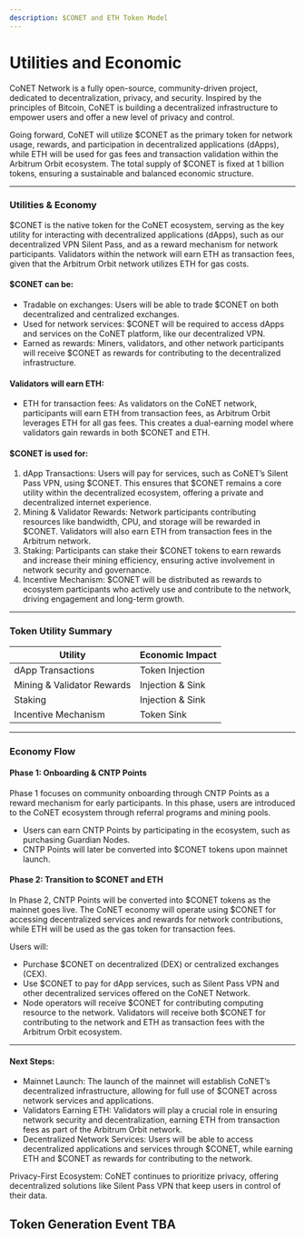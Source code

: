 ```yaml
---
description: $CONET and ETH Token Model
---
```


# Utilities and Economic



CoNET Network is a fully open-source, community-driven project, dedicated to decentralization, privacy, and security. Inspired by the principles of Bitcoin, CoNET is building a decentralized infrastructure to empower users and offer a new level of privacy and control.

Going forward, CoNET will utilize $CONET as the primary token for network usage, rewards, and participation in decentralized applications (dApps), while ETH will be used for gas fees and transaction validation within the Arbitrum Orbit ecosystem. The total supply of $CONET is fixed at 1 billion tokens, ensuring a sustainable and balanced economic structure.

***

### Utilities & Economy

$CONET is the native token for the CoNET ecosystem, serving as the key utility for interacting with decentralized applications (dApps), such as our decentralized VPN Silent Pass, and as a reward mechanism for network participants. Validators within the network will earn ETH as transaction fees, given that the Arbitrum Orbit network utilizes ETH for gas costs.

#### $CONET can be:

* Tradable on exchanges: Users will be able to trade $CONET on both decentralized and centralized exchanges.
* Used for network services: $CONET will be required to access dApps and services on the CoNET platform, like our decentralized VPN.
* Earned as rewards: Miners, validators, and other network participants will receive $CONET as rewards for contributing to the decentralized infrastructure.

#### Validators will earn ETH:

* ETH for transaction fees: As validators on the CoNET network, participants will earn ETH from transaction fees, as Arbitrum Orbit leverages ETH for all gas fees. This creates a dual-earning model where validators gain rewards in both $CONET and ETH.

#### $CONET is used for:

1. dApp Transactions: Users will pay for services, such as CoNET’s Silent Pass VPN, using $CONET. This ensures that $CONET remains a core utility within the decentralized ecosystem, offering a private and decentralized internet experience.
2. Mining & Validator Rewards: Network participants contributing resources like bandwidth, CPU, and storage will be rewarded in $CONET. Validators will also earn ETH from transaction fees in the Arbitrum network.
3. Staking: Participants can stake their $CONET tokens to earn rewards and increase their mining efficiency, ensuring active involvement in network security and governance.
4. Incentive Mechanism: $CONET will be distributed as rewards to ecosystem participants who actively use and contribute to the network, driving engagement and long-term growth.

***

### Token Utility Summary

| Utility                    | Economic Impact  |
| -------------------------- | ---------------- |
| dApp Transactions          | Token Injection  |
| Mining & Validator Rewards | Injection & Sink |
| Staking                    | Injection & Sink |
| Incentive Mechanism        | Token Sink       |

***

### Economy Flow

#### Phase 1: Onboarding & CNTP Points

Phase 1 focuses on community onboarding through CNTP Points as a reward mechanism for early participants. In this phase, users are introduced to the CoNET ecosystem through referral programs and mining pools.

* Users can earn CNTP Points by participating in the ecosystem, such as purchasing Guardian Nodes.
* CNTP Points will later be converted into $CONET tokens upon mainnet launch.

#### Phase 2: Transition to $CONET and ETH

In Phase 2, CNTP Points will be converted into $CONET tokens as the mainnet goes live. The CoNET economy will operate using $CONET for accessing decentralized services and rewards for network contributions, while ETH will be used as the gas token for transaction fees.

Users will:

* Purchase $CONET on decentralized (DEX) or centralized exchanges (CEX).
* Use $CONET to pay for dApp services, such as Silent Pass VPN and other decentralized services offered on the CoNET Network.
* Node operators will receive $CONET for contributing computing resource to the network. Validators will receive both $CONET for contributing to the network and ETH as transaction fees with the Arbitrum Orbit ecosystem.

***

#### Next Steps:

* Mainnet Launch: The launch of the mainnet will establish CoNET’s decentralized infrastructure, allowing for full use of $CONET across network services and applications.
* Validators Earning ETH: Validators will play a crucial role in ensuring network security and decentralization, earning ETH from transaction fees as part of the Arbitrum Orbit network.
* Decentralized Network Services: Users will be able to access decentralized applications and services through $CONET, while earning ETH and $CONET as rewards for contributing to the network.

Privacy-First Ecosystem: CoNET continues to prioritize privacy, offering decentralized solutions like Silent Pass VPN that keep users in control of their data.         



## Token Generation Event TBA&#x20;
